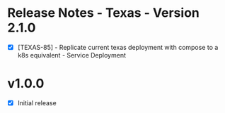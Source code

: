 # Release Notes - Texas - Version 2.1.0

- [x] [TEXAS-85] - Replicate current texas deployment with compose to a k8s equivalent - Service Deployment

# v1.0.0
- [X] Initial release
